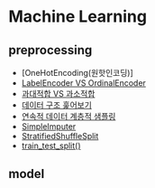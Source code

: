 # Machine Learning
## preprocessing
- [OneHotEncoding(원핫인코딩)]
- [LabelEncoder VS OrdinalEncoder](preprocessing/LabelEncoder%20VS%20OrdinalEncoder.ipynb)
- [과대적합 VS 과소적합](preprocessing/과대적합%20VS%20과소적합.md)
- [데이터 구조 훑어보기](preprocessing/데이터%20구조%20훑어보기.md)
- [연속적 데이터 계층적 샘플링](preprocessing/연속적%20데이터%20계층적%20샘플링.md)
- [SimpleImputer](preprocessing/SimpleImputer.md)
- [StratifiedShuffleSplit](preprocessing/StratifiedShuffleSplit.md)
- [train_test_split()](preprocessing/train_test_split().md)


## model